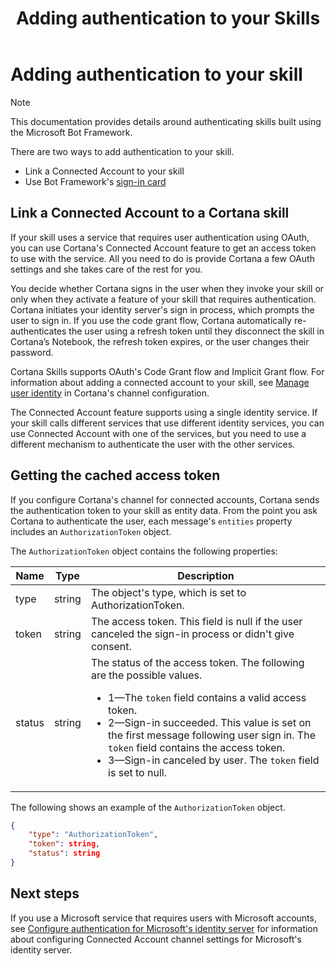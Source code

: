 ﻿---
title: Adding authentication to your  Skills
description: Learn how to add authentication to your bot-based skill.
label: Conceptual
ms.assetid: 182bda3b-5466-4337-8399-72598116cd9f
ms.date: 05/03/2017
ms.topic: article

keywords: cortana
---

# Adding authentication to your skill

> [!NOTE]
> This documentation provides details around authenticating skills built using the Microsoft Bot Framework.
> 


There are two ways to add authentication to your skill.

* Link a Connected Account to your skill
* Use Bot Framework's [sign-in card](https://docs.microsoft.com/en-us/bot-framework/dotnet/bot-builder-dotnet-add-rich-card-attachments#add-a-sign-in-card-to-a-message)

## Link a Connected Account to a Cortana skill

If your skill uses a service that requires user authentication using OAuth, you can use Cortana's Connected Account feature to get an access token to use with the service. All you need to do is provide Cortana a few OAuth settings and she takes care of the rest for you.

You decide whether Cortana signs in the user when they invoke your skill or only when they activate a feature of your skill that requires authentication. Cortana initiates your identity server's sign in process, which prompts the user to sign in. If you use the code grant flow, Cortana automatically re-authenticates the user using a refresh token until they disconnect the skill in Cortana’s Notebook, the refresh token expires, or the user changes their password. 

Cortana Skills supports OAuth's Code Grant flow and Implicit Grant flow. For information about adding a connected account to your skill, see [Manage user identity](https://docs.microsoft.com/en-us/bot-framework/channel-connect-cortana#manage-user-identity) in Cortana's channel configuration.

The Connected Account feature supports using a single identity service. If your skill calls different services that use different identity services, you can use Connected Account with one of the services, but you need to use a different mechanism to authenticate the user with the other services.

<!--
## Bot Framework sign-in card

Cortana does not currently support Bot Framework's sign-in card. Please use the Connected Accounts feature to enable authorization for your skill. 
-->


## Getting the cached access token 


If you configure Cortana's channel for connected accounts, Cortana sends the authentication token to your skill as entity data. From the point you ask Cortana to authenticate the user, each message's `entities` property includes an `AuthorizationToken` object.


The `AuthorizationToken` object contains the following properties:

| Name     | Type     | Description              |
|----------|----------|--------------------------|
| type | string | The object's type, which is set to AuthorizationToken. 
| token    | string   | The access token. This field is null if the user canceled the sign-in process or didn't give consent. |
| status   | string   | The status of the access token. The following are the possible values.<ul><li>1&mdash;The `token` field contains a valid access token. </li><li>2&mdash;Sign-in succeeded. This value is set on the first message following user sign in. The `token` field contains the access token.</li><li>3&mdash;Sign-in canceled by user. The `token` field is set to null.</li></ul>  |

The following shows an example of the `AuthorizationToken` object.

```json
{                             
    "type": "AuthorizationToken",  
    "token": string,
    "status": string                                
}
```

## Next steps

If you use a Microsoft service that requires users with Microsoft accounts, see [Configure authentication for Microsoft's identity server](configure-connected-account.md) for information about configuring Connected Account channel settings for Microsoft's identity server.
